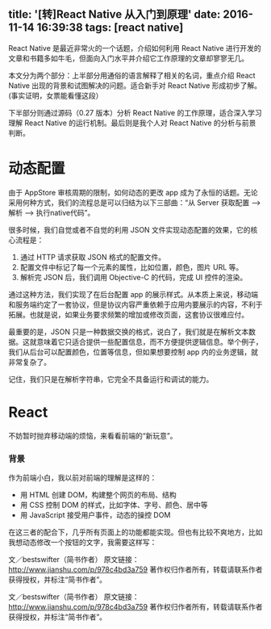title: '[转]React Native 从入门到原理'
date: 2016-11-14 16:39:38
tags: [react native]
---

React Native 是最近非常火的一个话题，介绍如何利用 React Native 进行开发的文章和书籍多如牛毛，但面向入门水平并介绍它工作原理的文章却寥寥无几。

本文分为两个部分：上半部分用通俗的语言解释了相关的名词，重点介绍 React Native 出现的背景和试图解决的问题。适合新手对 React Native 形成初步了解。(事实证明，女票能看懂这段）

下半部分则通过源码（0.27 版本）分析 React Native 的工作原理，适合深入学习理解 React Native 的运行机制。最后则是我个人对 React Native 的分析与前景判断。

<!-- more -->

# 动态配置

由于 AppStore 审核周期的限制，如何动态的更改 app 成为了永恒的话题。无论采用何种方式，我们的流程总是可以归结为以下三部曲：“从 Server 获取配置 --> 解析 --> 执行native代码”。

很多时候，我们自觉或者不自觉的利用 JSON 文件实现动态配置的效果，它的核心流程是：

1. 通过 HTTP 请求获取 JSON 格式的配置文件。
2. 配置文件中标记了每一个元素的属性，比如位置，颜色，图片 URL 等。
3. 解析完 JSON 后，我们调用 Objective-C 的代码，完成 UI 控件的渲染。

通过这种方法，我们实现了在后台配置 app 的展示样式。从本质上来说，移动端和服务端约定了一套协议，但是协议内容严重依赖于应用内要展示的内容，不利于拓展。也就是说，如果业务要求频繁的增加或修改页面，这套协议很难应付。

最重要的是，JSON 只是一种数据交换的格式，说白了，我们就是在解析文本数据。这就意味着它只适合提供一些配置信息，而不方便提供逻辑信息。举个例子，我们从后台可以配置颜色，位置等信息，但如果想要控制 app 内的业务逻辑，就非常复杂了。

记住，我们只是在解析字符串，它完全不具备运行和调试的能力。

# React

不妨暂时抛弃移动端的烦恼，来看看前端的“新玩意”。

### 背景

作为前端小白，我以前对前端的理解是这样的：

- 用 HTML 创建 DOM，构建整个网页的布局、结构
- 用 CSS 控制 DOM 的样式，比如字体、字号、颜色、居中等
- 用 JavaScript 接受用户事件，动态的操控 DOM

在这三者的配合下，几乎所有页面上的功能都能实现。但也有比较不爽地方，比如我想动态修改一个按钮的文字，我需要这样写：

文／bestswifter（简书作者）
原文链接：http://www.jianshu.com/p/978c4bd3a759
著作权归作者所有，转载请联系作者获得授权，并标注“简书作者”。

文／bestswifter（简书作者）
原文链接：http://www.jianshu.com/p/978c4bd3a759
著作权归作者所有，转载请联系作者获得授权，并标注“简书作者”。

